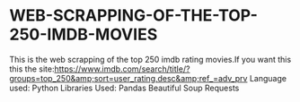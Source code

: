 # WEB-SCRAPPING-OF-THE-TOP-250-IMDB-MOVIES
This is the web scrapping of the top 250 imdb rating movies.If you want this this the site:https://www.imdb.com/search/title/?groups=top_250&amp;sort=user_rating,desc&amp;ref_=adv_prv
Language used:
Python
Libraries Used:
Pandas
Beautiful Soup
Requests
